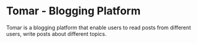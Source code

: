 # Tomar - Blogging Platform

Tomar is a blogging platform that enable users to read posts from different
users, write posts about different topics.
